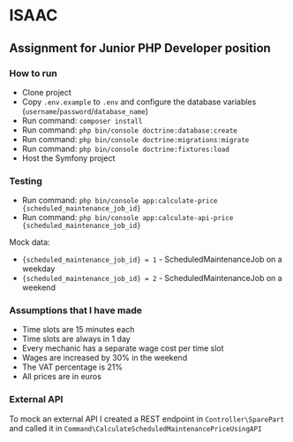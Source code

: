# ISAAC
## Assignment for Junior PHP Developer position

### How to run
- Clone project
- Copy `.env.example` to `.env` and configure the database variables (`username`/`password`/`database_name`)
- Run command: `composer install`
- Run command: `php bin/console doctrine:database:create`
- Run command: `php bin/console doctrine:migrations:migrate`
- Run command: `php bin/console doctrine:fixtures:load`
- Host the Symfony project

### Testing
- Run command: `php bin/console app:calculate-price {scheduled_maintenance_job_id}`
- Run command: `php bin/console app:calculate-api-price {scheduled_maintenance_job_id}`

Mock data:
- `{scheduled_maintenance_job_id} = 1` - ScheduledMaintenanceJob on a weekday
- `{scheduled_maintenance_job_id} = 2` - ScheduledMaintenanceJob on a weekend

### Assumptions that I have made
- Time slots are 15 minutes each
- Time slots are always in 1 day
- Every mechanic has a separate wage cost per time slot
- Wages are increased by 30% in the weekend
- The VAT percentage is 21%
- All prices are in euros

### External API
To mock an external API I created a REST endpoint in `Controller\SparePart` and called it in `Command\CalculateScheduledMaintenancePriceUsingAPI`